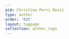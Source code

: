 ```yaml
---
pid: Christina Perri Rossi
type: author
order: '025'
layout: tagpage
collection: author_tags
---
```

